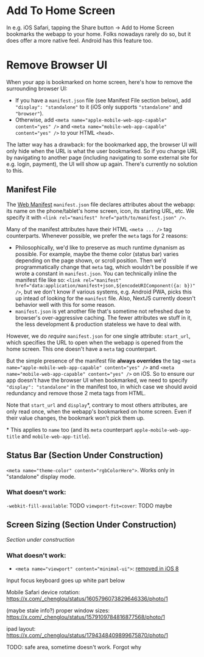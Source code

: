 # Add To Home Screen

In e.g. iOS Safari, tapping the Share button → Add to Home Screen bookmarks the webapp to your home. Folks nowadays rarely do so, but it does offer a more native feel. Android has this feature too.

# Remove Browser UI

When your app is bookmarked on home screen, here's how to remove the surrounding browser UI:

- If you have a `manifest.json` file (see Manifest File section below), add `"display": "standalone"` to it (iOS only supports `"standalone"` and `"browser"`).
- Otherwise, add `<meta name="apple-mobile-web-app-capable" content="yes" />` and `<meta name="mobile-web-app-capable" content="yes" />` to your HTML `<head>`.

The latter way has a drawback: for the bookmarked app, the browser UI will only hide when the URL is what the user bookmarked. So if you change URL by navigating to another page (including navigating to some external site for e.g. login, payment), the UI will show up again. There's currently no solution to this.

## Manifest File

The [Web Manifest](https://developer.mozilla.org/en-US/docs/Web/Manifest) `manifest.json` file declares attributes about the webapp: its name on the phone/tablet's home screen, icon, its starting URL, etc. We specify it with `<link rel="manifest" href="path/to/manifest.json" />`.

Many of the manifest attributes have their HTML `<meta ... />` tag counterparts. Whenever possible, we prefer the `meta` tags for 2 reasons:

- Philosophically, we'd like to preserve as much runtime dynanism as possible. For example, maybe the theme color (status bar) varies depending on the page shown, or scroll position. Then we'd programmatically change that `meta` tag, which wouldn't be possible if we wrote a constant in `manifest.json`. You can technically inline the manifest file like so: `<link rel="manifest" href="data:application/manifest+json,${encodeURIComponent({a: b})" />`, but we don't know if various systems, e.g. Android PWA, picks this up intead of looking for the `manifest` file. Also, NextJS currently doesn't behavior well with this for some reason.
- `manifest.json` is yet another file that's sometime not refreshed due to browser's over-aggressive caching. The fewer attributes we stuff in it, the less development & production stateless we have to deal with.

However, we do _require_ `manifest.json` for one single attribute: `start_url`, which specifies the URL to open when the webapp is opened from the home screen. This one doesn't have a `meta` tag counterpart.

But the simple presence of the manifest file **always overrides** the tag `<meta name="apple-mobile-web-app-capable" content="yes" />` and `<meta name="mobile-web-app-capable" content="yes" />` on iOS. So to ensure our app doesn't have the browser UI when bookmarked, we need to specify `"display": "standalone"` in the manifest too, in which case we should avoid redundancy and remove those 2 meta tags from HTML.

Note that `start_url` and `display`\*, contrary to most others attributes, are only read once, when the webapp's bookmarked on home screen. Even if their value changes, the bookmark won't pick them up.

\* This applies to `name` too (and its `meta` counterpart `apple-mobile-web-app-title` and `mobile-web-app-title`).

## Status Bar (Section Under Construction)

`<meta name="theme-color" content="rgbColorHere">`. Works only in "standalone" display mode.

### What doesn't work:

`-webkit-fill-available`: TODO
`viewport-fit=cover`: TODO maybe

## Screen Sizing (Section Under Construction)

_Section under construction_

### What doesn't work:

- `<meta name="viewport" content="minimal-ui">`: [removed in iOS 8](https://stackoverflow.com/questions/18793072/impossible-to-hide-navigation-bars-in-safari-ios-7-for-iphone-ipod-touch)

Input focus keyboard goes up white part below

Mobile Safari device rotation: https://x.com/_chenglou/status/1605796073829646336/photo/1

(maybe stale info?) proper window sizes: https://x.com/_chenglou/status/1579109784816877568/photo/1

ipad layout: https://x.com/_chenglou/status/1794348409899675870/photo/1

TODO: safe area, sometime doesn't work. Forgot why
